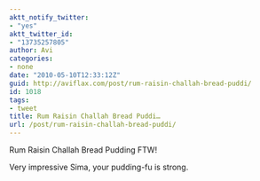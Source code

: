```yaml
---
aktt_notify_twitter:
- "yes"
aktt_twitter_id:
- "13735257805"
author: Avi
categories:
- none
date: "2010-05-10T12:33:12Z"
guid: http://aviflax.com/post/rum-raisin-challah-bread-puddi/
id: 1018
tags:
- tweet
title: Rum Raisin Challah Bread Puddi…
url: /post/rum-raisin-challah-bread-puddi/
---
```

Rum Raisin Challah Bread Pudding FTW!

Very impressive Sima, your pudding-fu is strong.